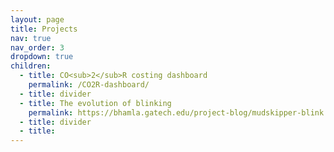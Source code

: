 ```yaml
---
layout: page
title: Projects
nav: true
nav_order: 3
dropdown: true
children:
  - title: CO<sub>2</sub>R costing dashboard
    permalink: /CO2R-dashboard/
  - title: divider
  - title: The evolution of blinking
    permalink: https://bhamla.gatech.edu/project-blog/mudskipper-blink
  - title: divider
  - title: 
---
```

